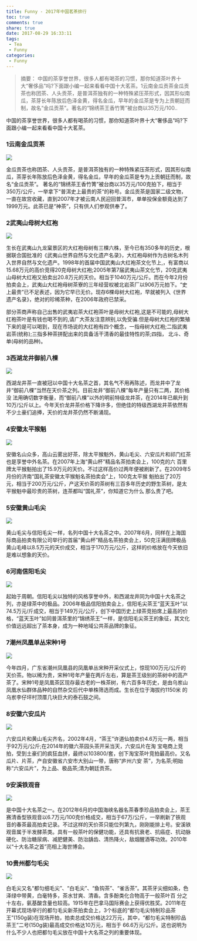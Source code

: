 ```yaml
---
title: Funny - 2017年中国茗茶排行
toc: true
comments: true
share: true
date: 2017-08-29 16:33:11
tags:
 - Tea
 - Funny
categories:
 - Funny
---
```




> 摘要：
  中国的茶享誉世界，很多人都有喝茶的习惯，那你知道茶叶界十大“奢侈品”吗?下面跟小编一起来看看中国十大茗茶。1云南金瓜贡茶金瓜贡茶也称团茶、人头贡茶，是普洱茶独有的一种特殊紧压茶形式，因其形似南瓜，茶芽长年陈放后色泽金黄，得名金瓜，早年的金瓜茶是专为上贡朝廷而制，故名“金瓜贡茶”。著名的“锦绣茶王香竹箐”被台商以35万元/100..

<!-- more -->
中国的茶享誉世界，很多人都有喝茶的习惯，那你知道茶叶界十大“奢侈品”吗?下面跟小编一起来看看中国十大茗茶。

### 1云南金瓜贡茶

![](http://static.golangtab.com/images/2017-08/201702161520178431.png)


金瓜贡茶也称团茶、人头贡茶，是普洱茶独有的一种特殊紧压茶形式，因其形似南瓜，茶芽长年陈放后色泽金黄，得名金瓜，早年的金瓜茶是专为上贡朝廷而制，故名“金瓜贡茶”。 著名的“锦绣茶王香竹箐”被台商以35万元/100克拍下，相当于350万/公斤，一举拿下“普洱史上最贵的茶“的称号。金瓜贡茶是国家二级文物，一直在故宫收藏，直到2007年才被云南人民迎回普洱市，单单投保金额竟达到了1999万元。此茶已是“神茶”，只有供人们参观供奉了。

### 2武夷山母树大红袍

![](http://static.golangtab.com/images/2017-08/201702161520483485.png)

生长在武夷山九龙窠景区的大红袍母树有三棵六株，至今已有350多年的历史，根据联合国批准的《武夷山世界自然与文化遗产名录》，大红袍母树作为古树名木列 入世界自然与文化遗产。1998年的首届中国武夷山大红袍茶文化节上,，有富商以15.68万元的高价竞得20克母树大红袍;2005年第7届武夷山茶文化节，20克武夷山母树大红袍又拍卖出20.8万元的天价。相当于1040万元/公斤。而在今年2月份拍卖会上，武夷山大红袍母树茶寮的三年经营权被北岩茶厂以906万元拍下。“史上最贵”已不足表述，因为它早已无价。现存6棵母树大红袍，早就被列入《世界遗产名录》，绝对的珍稀茶种，在2006年政府已禁采。

部分茶商声称自己出售的武夷岩茶大红袍茶叶是母树大红袍,这是不可能的,母树大红袍茶叶是有钱也喝不到的,请广大茶友注意辨别,以免受骗.但是母树大红袍的繁殖下来的是可以喝到，现在市场说的大红袍有四个概念，一指母树大红袍;二指武夷岩茶(统称);三指多种茶拼配出来的具备活干清香的最佳特性的茶;四指， 北斗、奇单(母树的品种)。


### 3西湖龙井御前八棵

![](http://static.golangtab.com/images/2017-08/201702161520598790.png)

西湖龙井茶一直被冠以中国十大名茶之首，其名气不用再陈述，而龙井中了龙井“御前八棵”当然在天价茶之列。目前龙井“御前八棵”每年产量只有二两，其价格没 法用确切数字衡量，而“御前八棵”以外的明前特级龙井茶，在2014年已飙升到10万/公斤以上。今年天价龙井茶价格下降许多，但绝佳的特级西湖龙井茶依然有不少土豪们追捧，天价的龙井茶仍然不断涌现。


### 4安徽太平猴魁

![](http://static.golangtab.com/images/2017-08/201702161521083009.png)

安徽名山众多，高山云雾出好茶，除太平猴魁外，黄山毛尖、六安瓜片和祁门红茶也是享誉中外名茶。在2007年上海“黄山杯”精品名茶拍卖会上，100克的六 百里牌太平猴魁拍出了15.9万元的天价。不过这样高价过两年便被刷新了。在2009年5月份的济南“国礼茶安徽太平猴魁名茶拍卖会”上，100克太平猴 魁拍出了20万元，相当于200万元/公斤，产这天价茶的茶树有三百多年历史的野生茶树，是太平猴魁中最珍贵的茶树，连茶都叫“国礼茶”，你知道它为什么 那么贵了吧。

### 5安徽黄山毛尖

![](http://static.golangtab.com/images/2017-08/201702161521185961.png)

黄山毛尖与信阳毛尖一样，名列中国十大名茶之中。2007年6月，同样在上海国际商品拍卖有限公司举行的首届“黄山杯”精品名茶拍卖会上，50克汪满田牌极品黄山毛峰以8.5万元的天价成交，相当于170万元/公斤，这样的价格放在今天依旧是难以想象的天价。

### 6河南信阳毛尖

![](http://static.golangtab.com/images/2017-08/201702161521279074.png)

起始于周朝。信阳毛尖以独特的风格享誉中外，和西湖龙井同为中国十大名茶之列，亦是绿茶中的极品。2006年极品信阳拍卖会上，信阳毛尖茶王“蓝天玉叶”以 74.5万元/斤成交，相当于149万元/公斤，创下中国历史上绿茶竞拍席上最高的价格，“蓝天玉叶”如同普洱茶里的“锦绣茶王”一样，是信阳毛尖茶王的象征，其文化价值远远超出了茶本身，成为一种地域公共茶品牌的象征。

### 7潮州凤凰单丛宋种1号

![](http://static.golangtab.com/images/2017-08/201702161524261426.png)

今年四月，广东省潮州凤凰县的凤凰单丛宋种开采仪式上，惊现100万元/公斤的天价茶。物以稀为贵，宋种1号年产量在两斤左右，算是茶王级别的茶树中的高产茶了。宋种1号是凤凰茶区现存最古老的一株茶树，有六百多年历史，是由乌岽山凤凰水仙群体品种的自然杂交后代中单株筛选而成。生长在位于海拔约1150米 的乌岽李仔坪村顶厝几块巨大的泰石鼓之间。

### 8安徽六安瓜片

![](http://static.golangtab.com/images/2017-08/201702161521384306.png)

六安瓜片和黄山毛尖齐名，2002年4月，“茶王”许道仙拍卖价4.6万元一两，相当于92万元/公斤;在2014年的徽六茶园头茶开采当天，六安瓜片在淘 宝电商上竞拍，受到土豪们的疯狂血拼，最终以103800/套，创下淘宝茶叶竞拍最高价。又名瓜片、片茶，产自安徽省六安市大别山一带，唐称“庐州六安 茶”，为名茶;明始称“六安瓜片”，为上品、极品茶;清为朝廷贡茶。

### 9安溪铁观音

![](http://static.golangtab.com/images/2017-08/201702161521573113.png)


是中国十大名茶之一。在2012年6月的中国海峡名器名茶春季珍品拍卖会上，茶王赛清香型铁观音以6.7万元/100克价格成交，相当于67万/公斤，一举刷新了铁观音的春茶最高拍卖记录。不过这样的天价茶只能位列第九，刚刚能排上号。安溪铁观音属于半发酵茶类。具有一般茶叶的保健功能，还具有抗衰老、抗癌症、抗动脉硬化、防治糖尿病、减肥健美、防治龋齿、清热降火，敌烟醒酒等功效。2010年以“十大名茶之首”亮相上海世博会。

### 10贵州都匀毛尖

![](http://static.golangtab.com/images/2017-08/201702161522084274.png)

白毛尖又名“都匀细毛尖”、“白毛尖”、“鱼钩茶”、“雀舌茶”。其茶牙尖细如条，色泽绿中带黄，白毫特多，茶水甘爽、清香。含多酚类化合物高于一般茶叶百 分之十左右，氨基酸含量也较高。1915年在巴拿马国际赛会上获得优胜奖。2011年在开幕式现场举行的都匀毛尖新茶拍卖会上，3个标底的“都匀毛尖特制珍品茶王”(150g装)在现场开拍，拍卖总成交价格达22万元，其中，“都匀毛尖特制珍品茶王”二号(150g装)最高成交价格达10万元，相当于 66.6万元/公斤。这也说明为什么不少人也把都匀毛尖放在中国十大名茶之列的重要体现。